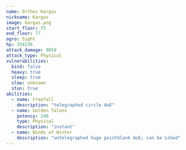 ```yaml
---
name: Orthos Kargas
nickname: Kargas
image: kargas.png
start_floor: 75
end_floor: 77
agro: Sight
hp: 334236
attack_damage: 9059
attack_type: Physical
vulnerabilities:
  bind: false
  heavy: true
  sleep: true
  slow: unknown
  stun: true
abilities:
  - name: Freefall
    description: "telegraphed circle AoE"
  - name: Golden Talons
    potency: 140
    type: Physical
    description: "instant"
  - name: Winds of Winter
    description: "untelegraphed huge pointblank AoE; can be LoSed"
---
```

